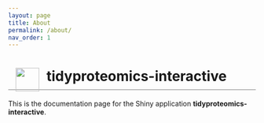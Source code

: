 ```yaml
---
layout: page
title: About
permalink: /about/
nav_order: 1
---
```



<h1 dir="auto" style="border-bottom: 1px solid grey; padding-bottom: 10px; box-sizing: border-box;">
    <img src="/assets/images/logo.png" style="margin-bottom: 0px; align: right; height: 3rem; max-width: 100%; float: left; padding: 0px 15px 3px 15px">
    tidyproteomics-interactive
</h1>






This is the documentation page for the Shiny application **tidyproteomics-interactive**.
